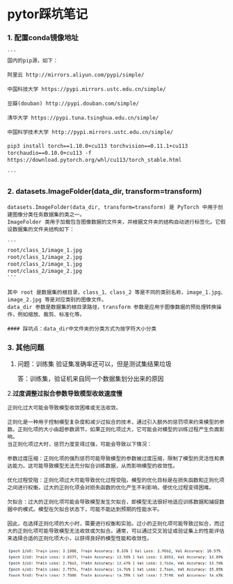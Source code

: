 # pytor踩坑笔记

### 1.  配置conda镜像地址

    ```
    国内的pip源，如下：

    阿里云 http://mirrors.aliyun.com/pypi/simple/

    中国科技大学 https://pypi.mirrors.ustc.edu.cn/simple/

    豆瓣(douban) http://pypi.douban.com/simple/

    清华大学 https://pypi.tuna.tsinghua.edu.cn/simple/

    中国科学技术大学 http://pypi.mirrors.ustc.edu.cn/simple/

    pip3 install torch==1.10.0+cu113 torchvision==0.11.1+cu113 torchaudio==0.10.0+cu113 -f https://download.pytorch.org/whl/cu113/torch_stable.html

    ```


### 2.  datasets.ImageFolder(data_dir, transform=transform)

    datasets.ImageFolder(data_dir, transform=transform) 是 PyTorch 中用于创建图像分类任务数据集的类之一。
    ImageFolder 类用于加载包含图像数据的文件夹，并根据文件夹的结构自动进行标签化。它假设数据集的文件夹结构如下：

    ```
    root/class_1/image_1.jpg
    root/class_1/image_2.jpg
    root/class_2/image_1.jpg
    root/class_2/image_2.jpg
    ```

    其中 root 是数据集的根目录，class_1、class_2 等是不同的类别名称，image_1.jpg、image_2.jpg 等是对应类别的图像文件。
    data_dir 参数是数据集的根目录路径，transform 参数是应用于图像数据的预处理转换操作，例如缩放、裁剪、标准化等。

    #### 踩坑点：data_dir中文件夹的分类方式为按字符大小分类

### 3.  其他问题
    
1. 问题：训练集 验证集准确率还可以，但是测试集结果垃圾</p>
    答：训练集，验证机来自同一个数据集划分出来的原因


2.**过度调整过拟合参数导致模型收敛速度慢**

    正则化过大可能会导致模型收敛困难或无法收敛。
    
    正则化是一种用于控制模型复杂度和减少过拟合的技术，通过引入额外的惩罚项来约束模型的参数。正则化项的大小由超参数调节，如果正则化项过大，它可能会对模型的训练过程产生负面影响。
    当正则化项过大时，惩罚力度变得过强，可能会导致以下情况：

    参数过度压缩：正则化项的强烈惩罚可能导致模型的参数被过度压缩，限制了模型的灵活性和表达能力。这可能导致模型无法充分拟合训练数据，从而影响模型的收敛性。

    优化过程受阻：正则化项过大可能导致优化过程受阻。模型的优化目标是在损失函数和正则化项之间进行权衡，过大的正则化项会对损失函数的优化产生不利影响，使优化过程变得困难。

    欠拟合：过大的正则化项可能会导致模型发生欠拟合，即模型无法很好地适应训练数据和捕捉数据中的模式。模型在欠拟合状态下，可能不能达到预期的性能水平。

    因此，在选择正则化项的大小时，需要进行权衡和实验。过小的正则化项可能导致过拟合，而过大的正则化项可能导致模型无法收敛或欠拟合。通常，可以通过交叉验证或验证集上的性能评估来选择合适的正则化项大小，以获得良好的模型性能和收敛性。
![alt text](image.png)